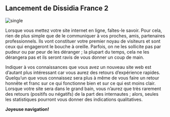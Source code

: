 ﻿## Lancement de Dissidia France 2
![single](http://www.sheron974.com/ullo4/img/temp/wakka2.jpg)

Lorsque vous mettez votre site internet en ligne, faîtes-le savoir. Pour cela, rien de plus simple que de le communiquer à vos proches, amis, partenaires professionnels. Ils vont constituer votre premier noyau de visiteurs et sont ceux qui engageront le bouche à oreille. Parfois, on ne les sollicite pas par pudeur ou par peur de les déranger ; la plupart du temps, cela ne les dérangera pas et ils seront ravis de vous donner un coup de main.

Indiquer à vos connaissances que vous avez un nouveau site web  est d’autant plus intéressant car vous aurez des retours d’expérience rapides. Quelqu’un que vous connaissez sera plus à même de vous faire un retour honnête et franc sur ce qui fonctionne bien et sur ce qui est moins clair. Lorsque votre site sera dans le grand bain, vous n’aurez que très rarement des retours (positifs ou négatifs) de la part des internautes ; alors, seules les statistiques pourront vous donner des indications qualitatives.

**Joyeuse navigation!**

